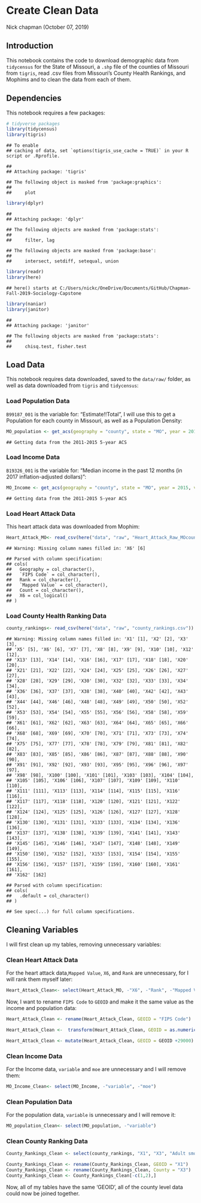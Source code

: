 Create Clean Data
================
Nick chapman
(October 07, 2019)

## Introduction

This notebook contains the code to download demographic data from
`tidycensus` for the State of Missouri, a `.shp` file of the counties of
Missouri from `tigris`, read .csv files from Missouri’s County Health
Rankings, and Mophims and to clean the data from each of them.

## Dependencies

This notebook requires a few packages:

``` r
# tidyverse packages
library(tidycensus)
library(tigris)
```

    ## To enable 
    ## caching of data, set `options(tigris_use_cache = TRUE)` in your R script or .Rprofile.

    ## 
    ## Attaching package: 'tigris'

    ## The following object is masked from 'package:graphics':
    ## 
    ##     plot

``` r
library(dplyr)
```

    ## 
    ## Attaching package: 'dplyr'

    ## The following objects are masked from 'package:stats':
    ## 
    ##     filter, lag

    ## The following objects are masked from 'package:base':
    ## 
    ##     intersect, setdiff, setequal, union

``` r
library(readr)
library(here)
```

    ## here() starts at C:/Users/nickc/OneDrive/Documents/GitHub/Chapman-Fall-2019-Sociology-Capstone

``` r
library(naniar)
library(janitor)
```

    ## 
    ## Attaching package: 'janitor'

    ## The following objects are masked from 'package:stats':
    ## 
    ##     chisq.test, fisher.test

## Load Data

This notebook requires data downloaded, saved to the `data/raw/` folder,
as well as data downloaded from `tigris` and `tidycensus`:

### Load Population Data

`B99187_001` is the variable for: “Estimate\!\!Total”, I will use this
to get a Population for each county in Missouri, as well as a Population
Density:

``` r
MO_population <- get_acs(geography = "county", state = "MO", year = 2015, variable = "B99187_001", survey = "acs5")
```

    ## Getting data from the 2011-2015 5-year ACS

### Load Income Data

`B19326_001` is the variable for: “Median income in the past 12 months
(in 2017 inflation-adjusted
dollars)”:

``` r
MO_Income <- get_acs(geography = "county", state = "MO", year = 2015, variable = "B19326_001", survey = "acs5")
```

    ## Getting data from the 2011-2015 5-year ACS

### Load Heart Attack Data

This heart attack data was downloaded from
Mophim:

``` r
Heart_Attack_MO<- read_csv(here("data", "raw", "Heart_Attack_Raw_MOcounty.csv"))
```

    ## Warning: Missing column names filled in: 'X6' [6]

    ## Parsed with column specification:
    ## cols(
    ##   Geography = col_character(),
    ##   `FIPS Code` = col_character(),
    ##   Rank = col_character(),
    ##   `Mapped Value` = col_character(),
    ##   Count = col_character(),
    ##   X6 = col_logical()
    ## )

### Load County Health Ranking Data

``` r
county_rankings<- read_csv(here("data", "raw", "county_rankings.csv"))
```

    ## Warning: Missing column names filled in: 'X1' [1], 'X2' [2], 'X3' [3],
    ## 'X5' [5], 'X6' [6], 'X7' [7], 'X8' [8], 'X9' [9], 'X10' [10], 'X12' [12],
    ## 'X13' [13], 'X14' [14], 'X16' [16], 'X17' [17], 'X18' [18], 'X20' [20],
    ## 'X21' [21], 'X22' [22], 'X24' [24], 'X25' [25], 'X26' [26], 'X27' [27],
    ## 'X28' [28], 'X29' [29], 'X30' [30], 'X32' [32], 'X33' [33], 'X34' [34],
    ## 'X36' [36], 'X37' [37], 'X38' [38], 'X40' [40], 'X42' [42], 'X43' [43],
    ## 'X44' [44], 'X46' [46], 'X48' [48], 'X49' [49], 'X50' [50], 'X52' [52],
    ## 'X53' [53], 'X54' [54], 'X55' [55], 'X56' [56], 'X58' [58], 'X59' [59],
    ## 'X61' [61], 'X62' [62], 'X63' [63], 'X64' [64], 'X65' [65], 'X66' [66],
    ## 'X68' [68], 'X69' [69], 'X70' [70], 'X71' [71], 'X73' [73], 'X74' [74],
    ## 'X75' [75], 'X77' [77], 'X78' [78], 'X79' [79], 'X81' [81], 'X82' [82],
    ## 'X83' [83], 'X85' [85], 'X86' [86], 'X87' [87], 'X88' [88], 'X90' [90],
    ## 'X91' [91], 'X92' [92], 'X93' [93], 'X95' [95], 'X96' [96], 'X97' [97],
    ## 'X98' [98], 'X100' [100], 'X101' [101], 'X103' [103], 'X104' [104],
    ## 'X105' [105], 'X106' [106], 'X107' [107], 'X109' [109], 'X110' [110],
    ## 'X111' [111], 'X113' [113], 'X114' [114], 'X115' [115], 'X116' [116],
    ## 'X117' [117], 'X118' [118], 'X120' [120], 'X121' [121], 'X122' [122],
    ## 'X124' [124], 'X125' [125], 'X126' [126], 'X127' [127], 'X128' [128],
    ## 'X130' [130], 'X131' [131], 'X133' [133], 'X134' [134], 'X136' [136],
    ## 'X137' [137], 'X138' [138], 'X139' [139], 'X141' [141], 'X143' [143],
    ## 'X145' [145], 'X146' [146], 'X147' [147], 'X148' [148], 'X149' [149],
    ## 'X150' [150], 'X152' [152], 'X153' [153], 'X154' [154], 'X155' [155],
    ## 'X156' [156], 'X157' [157], 'X159' [159], 'X160' [160], 'X161' [161],
    ## 'X162' [162]

    ## Parsed with column specification:
    ## cols(
    ##   .default = col_character()
    ## )

    ## See spec(...) for full column specifications.

## Cleaning Variables

I will first clean up my tables, removing unnecessary variables:

### Clean Heart Attack Data

For the heart attack data,`Mapped Value`, `X6`, and `Rank` are
unnecessary, for I will rank them myself
later:

``` r
Heart_Attack_Clean<- select(Heart_Attack_MO, -"X6", -"Rank", -"Mapped Value" )
```

Now, I want to rename `FIPS Code` to `GEOID` and make it the same value
as the income and population
data:

``` r
Heart_Attack_Clean <- rename(Heart_Attack_Clean, GEOID = "FIPS Code")
```

``` r
Heart_Attack_Clean <-  transform(Heart_Attack_Clean, GEOID = as.numeric(GEOID))
```

``` r
Heart_Attack_Clean <- mutate(Heart_Attack_Clean, GEOID = GEOID +29000)
```

### Clean Income Data

For the Income data, `variable` and `moe` are unnecessary and I will
remove them:

``` r
MO_Income_Clean<- select(MO_Income, -"variable", -"moe")
```

### Clean Population Data

For the population data, `variable` is unnecessary and I will remove
it:

``` r
MO_population_Clean<- select(MO_population, -"variable")
```

### Clean County Ranking Data

``` r
County_Rankings_Clean <- select(county_rankings, "X1", "X3", "Adult smoking", "Adult obesity", "Food environment index", "Physical inactivity", "Access to exercise opportunities")
```

``` r
County_Rankings_Clean <- rename(County_Rankings_Clean, GEOID = "X1")
County_Rankings_Clean <- rename(County_Rankings_Clean, County = "X3")
County_Rankings_Clean <- County_Rankings_Clean[-c(1,2),]
```

Now, all of my tables have the same ‘GEOID’, all of the county level
data could now be joined together.
